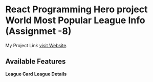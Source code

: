 # React Programming Hero project World Most Popular League Info (Assignmet -8)

My Project Link [visit Website](https://github.com/facebook/create-react-app).

## Available Features
  

**League Card**
**League Details**

